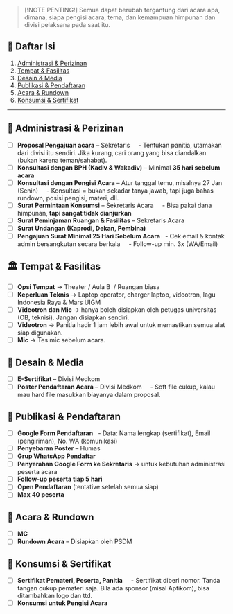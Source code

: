   > [!NOTE PENTING!]
  > Semua dapat berubah tergantung dari acara apa, dimana, siapa pengisi acara, tema, dan kemampuan himpunan dan divisi pelaksana pada saat itu.
## 📑 Daftar Isi
1. [Administrasi & Perizinan](#administrasi--perizinan)
2. [Tempat & Fasilitas](#tempat--fasilitas)
3. [Desain & Media](#desain--media)
4. [Publikasi & Pendaftaran](#publikasi--pendaftaran)
5. [Acara & Rundown](#acara--rundown)
6. [Konsumsi & Sertifikat](#konsumsi--sertifikat)
---
## 📌 Administrasi & Perizinan
- [ ] **Proposal Pengajuan acara** – Sekretaris  
  - Tentukan panitia, utamakan dari divisi itu sendiri. Jika kurang, cari orang yang bisa diandalkan (bukan karena teman/sahabat).  
- [ ] **Konsultasi dengan BPH (Kadiv & Wakadiv)** – Minimal **35 hari sebelum acara**  
- [ ] **Konsultasi dengan Pengisi Acara** – Atur tanggal temu, misalnya 27 Jan (Senin)  
  - Konsultasi = bukan sekadar tanya jawab, tapi juga bahas rundown, posisi pengisi, materi, dll.  
- [ ] **Surat Permintaan Konsumsi** – Sekretaris Acara  
  - Bisa pakai dana himpunan, **tapi sangat tidak dianjurkan**
- [ ] **Surat Peminjaman Ruangan & Fasilitas** – Sekretaris Acara  
- [ ] **Surat Undangan (Kaprodi, Dekan, Pembina)**  
- [ ] **Pengajuan Surat Minimal 25 Hari Sebelum Acara**
	  - Cek email & kontak admin bersangkutan secara berkala  
	  - Follow-up min. 3x (WA/Email)
## 🏛️ Tempat & Fasilitas
- [ ] **Opsi Tempat** → Theater / Aula B  / Ruangan biasa
- [ ] **Keperluan Teknis** → Laptop operator, charger laptop, videotron, lagu Indonesia Raya & Mars UIGM  
- [ ] **Videotron dan Mic** -> hanya boleh disiapkan oleh petugas universitas (OB, teknisi). Jangan disiapkan sendiri. 
- [ ] **Videotron** → Panitia hadir 1 jam lebih awal untuk memastikan semua alat siap digunakan.  
- [ ] **Mic** → Tes mic sebelum acara.
## 🎨 Desain & Media
- [ ] **E-Sertifikat** – Divisi Medkom  
- [ ] **Poster Pendaftaran Acara** – Divisi Medkom  
  - Soft file cukup, kalau mau hard file masukkan biayanya dalam proposal.
## 📢 Publikasi & Pendaftaran
- [ ] **Google Form Pendaftaran**
  - Data: Nama lengkap (sertifikat), Email (pengiriman), No. WA (komunikasi)
- [ ] **Penyebaran Poster** – Humas  
- [ ] **Grup WhatsApp Pendaftar**
- [ ] **Penyerahan Google Form ke Sekretaris** → untuk kebutuhan administrasi peserta acara  
- [ ] **Follow-up peserta tiap 5 hari**
- [ ] **Open Pendaftaran** (tentative setelah semua siap)  
- [ ] **Max 40 peserta**  
## 🎤 Acara & Rundown
- [ ] **MC**
- [ ] **Rundown Acara** – Disiapkan oleh PSDM  
## 🎁 Konsumsi & Sertifikat
- [ ] **Sertifikat Pemateri, Peserta, Panitia**  
  - Sertifikat diberi nomor. Tanda tangan cukup pemateri saja. Bila ada sponsor (misal Aptikom), bisa ditambahkan logo dan ttd.  
- [ ] **Konsumsi untuk Pengisi Acara**
